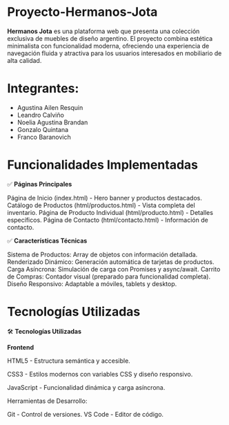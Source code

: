 # Proyecto-Hermanos-Jota 

**Hermanos Jota** es una plataforma web que presenta una colección exclusiva de muebles de diseño argentino. El proyecto combina estética minimalista con funcionalidad moderna, ofreciendo una experiencia de navegación fluida y atractiva para los usuarios interesados en mobiliario de alta calidad.

# Integrantes:
- Agustina Ailen Resquin
- Leandro Calviño
- Noelia Agustina Brandan
- Gonzalo Quintana
- Franco Baranovich

# Funcionalidades Implementadas

✅ **Páginas Principales**

Página de Inicio (index.html) - Hero banner y productos destacados.
Catálogo de Productos (html/productos.html) - Vista completa del inventario.
Página de Producto Individual (html/producto.html) - Detalles específicos.
Página de Contacto (html/contacto.html) - Información de contacto.

✅ **Características Técnicas**

Sistema de Productos: Array de objetos con información detallada.
Renderizado Dinámico: Generación automática de tarjetas de productos.
Carga Asíncrona: Simulación de carga con Promises y async/await.
Carrito de Compras: Contador visual (preparado para funcionalidad completa).
Diseño Responsivo: Adaptable a móviles, tablets y desktop.

# Tecnologías Utilizadas
🛠️ **Tecnologías Utilizadas**

**Frontend**

HTML5 - Estructura semántica y accesible.

CSS3 - Estilos modernos con variables CSS y diseño responsivo.

JavaScript - Funcionalidad dinámica y carga asíncrona.

Herramientas de Desarrollo:

Git - Control de versiones.
VS Code - Editor de código.
